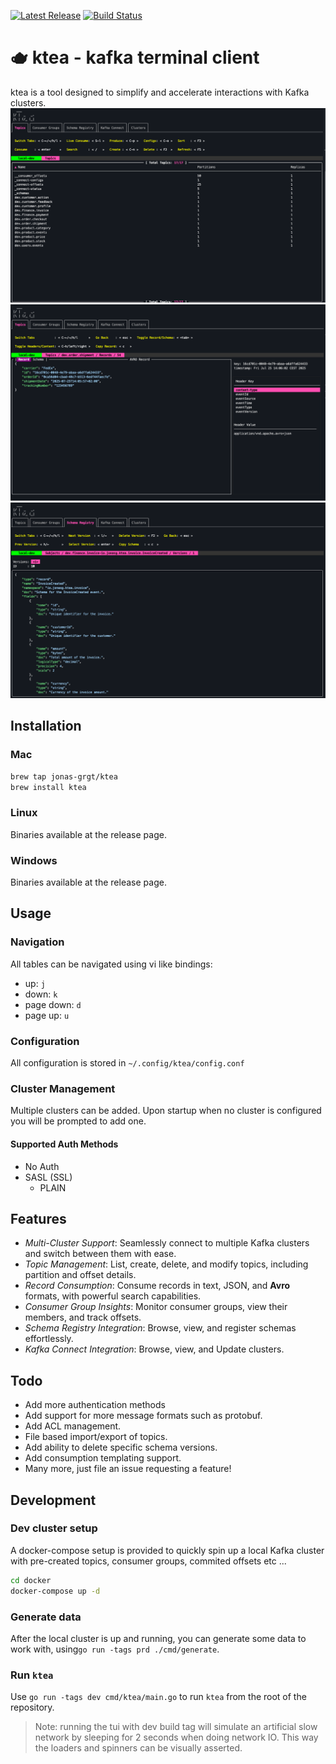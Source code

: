 <p>
  <a href="https://github.com/jonas-grgt/ktea/releases"><img src="https://img.shields.io/github/release/jonas-grgt/ktea.svg" alt="Latest Release"></a>
  <a href="https://github.com/jonas-grgt/ktea/actions"><img src="https://github.com/jonas-grgt/ktea/actions/workflows/ci.yml/badge.svg?branch=main" alt="Build Status"></a>
</p>

# 🫖 ktea - kafka terminal client

ktea is a tool designed to simplify and accelerate interactions with Kafka clusters.
![topics-page.png](topics-page.png)
![record-detail-page.png](record-detail-page.png)
![record-page.png](record-page.png)


## Installation

### Mac

```sh
brew tap jonas-grgt/ktea
brew install ktea
```

### Linux

Binaries available at the release page.

### Windows

Binaries available at the release page.

## Usage

### Navigation

All tables can be navigated using vi like bindings:
- up: `j`
- down: `k`
- page down: `d`
- page up: `u`

### Configuration

All configuration is stored in `~/.config/ktea/config.conf`

### Cluster Management

Multiple clusters can be added.
Upon startup when no cluster is configured you will be prompted
to add one.

#### Supported Auth Methods

- No Auth
- SASL (SSL)
    - PLAIN

## Features

- *Multi-Cluster Support*: Seamlessly connect to multiple Kafka clusters and switch between them with ease.
- *Topic Management*: List, create, delete, and modify topics, including partition and offset details.
- *Record Consumption*: Consume records in text, JSON, and **Avro** formats, with powerful search capabilities.
- *Consumer Group Insights*: Monitor consumer groups, view their members, and track offsets.
- *Schema Registry Integration*: Browse, view, and register schemas effortlessly.
- *Kafka Connect Integration*: Browse, view, and Update clusters.

## Todo

- Add more authentication methods
- Add support for more message formats such as protobuf.
- Add ACL management.
- File based import/export of topics.
- Add ability to delete specific schema versions.
- Add consumption templating support.
- Many more, just file an issue requesting a feature!

## Development

### Dev cluster setup

A docker-compose setup is provided to quickly spin up a local Kafka cluster with pre-created topics, consumer groups,
commited offsets etc ...

```sh
cd docker
docker-compose up -d
```

### Generate data

After the local cluster is up and running, you can generate some data to work with, 
using`go run -tags prd ./cmd/generate`.

### Run `ktea`

Use `go run -tags dev cmd/ktea/main.go` to run `ktea` from the root of the repository.

> Note: running the tui with dev build tag will simulate an artificial slow network by sleeping for 2 seconds when doing network IO. This way the loaders and spinners can be visually asserted.
